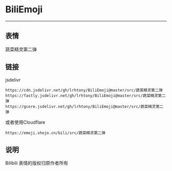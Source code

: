 # BiliEmoji
---
## 表情
蔬菜精灵第二弹
## 链接
jsdelivr
```
https://cdn.jsdelivr.net/gh/lrhtony/BiliEmoji@master/src/蔬菜精灵第二弹
https://fastly.jsdelivr.net/gh/lrhtony/BiliEmoji@master/src/蔬菜精灵第二弹
https://gcore.jsdelivr.net/gh/lrhtony/BiliEmoji@master/src/蔬菜精灵第二弹
```
或者使用Cloudflare
```
https://emoji.shojo.cn/bili/src/蔬菜精灵第二弹
```
## 说明
Bilibili 表情的版权归原作者所有
